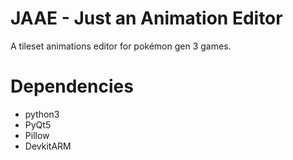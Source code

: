 # JAAE - Just an Animation Editor
A tileset animations editor for pokémon gen 3 games.

# Dependencies
  - python3
  - PyQt5
  - Pillow
  - DevkitARM
  
